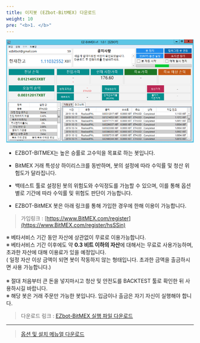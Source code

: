 ```yaml
---
title: 이지봇 (EZbot-BitMEX) 다운로드
weight: 10
pre: "<b>1. </b>"
---
```


![](/picture/EZBITMEX1.png?width=100%&height=50%)

- EZBOT-BITMEX는 높은 승률로 고수익을 목표로 하는 봇입니다.

- BitMEX 거래 특성상 하이리스크를 동반하며, 봇의 설정에 따라 수익률 및 청산 위험도가 달라집니다.

- 백테스트 툴로 설정된 봇의 위험도와 수익정도를 가늠할 수 있으며, 이를 통해 옵션별로 기간에 따라 수익률 및 위험도 판단이 가능합니다.

- EZBOT-BitMEX 봇은 아래 링크를 통해 가입한 경우에 한해 이용이 가능합니다.

> 가입링크 : [https://www.BitMEX.com/register](https://www.BitMEX.com/register/hsSSin)

※ 베타서비스 기간 동안 자산에 상관없이 무료로 이용가능합니다.</br>
※ 베타서비스 기간 이후에도 약 **0.3 비트 이하의 자산**에 대해서는 무료로 사용가능하며, </br>  초과한 자산에 대해 이용료가 있을 예정입니다.</br>
( 일정 자산 이상 금액이 되면 봇이 작동하지 않는 형태입니다. 초과한 금액을 출금하시면 사용 가능합니다.) </br></br>
※ 절대 처음부터 큰 돈을 넣지마시고 청산 및 안전도를 BACKTEST 툴로 확인한 뒤 사용하시길 바랍니다.</br>
※ 해당 봇은 거래 주문만 가능한 봇입니다. 입금이나 출금은 자기 자신이 실행해야 합니다. 

> 다운로드 링크 : [EZbot-BitMEX 실행 파일 다운로드](http://www.ezbot24.com/shorturl/VPH6UI55AI0GV)

---

> [옵션 및 설치 메뉴얼 다운로드](https://github.com/ezbotTNT/ezbotTNT.github.io/raw/develop/content/manual%20down/EZ-BitMEX_Manual.pdf)

